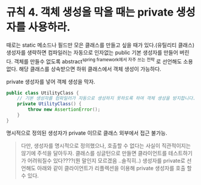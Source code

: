 # 규칙 4. 객체 생성을 막을 때는 private 생성자를 사용하라.

때로는 static 메소드나 필드만 모은 클래스를 만들고 싶을 때가 있다.(유틸리티 클래스)
생성자를 생략하면 컴파일러는 자동으로 인자없는 public 기본 생성자를 만들어 버린다. 
객체를 만들수 없도록 abstract<sup>spring framework에서 자주 쓰는 전략</sup> 로 선언해도 소용없다. 해당 클래스를 상속받으면 하위 클래스에서 객체 생성이 가능하다.

private 생성자를 넣어 객체 생성을 막자.
```java
public class UtilityClass {
	// 기본 생성자를 컴파일러가 자동으로 생성하지 못하도록 하여 객체 생성을 방지합니다.
	private UtilityClass() {
		throw new AssertionError();
	}
}
```

명시적으로 정의된 생성자가 private 이므로 클래스 외부에서 접근 불가능.

> 다만, 생성자를 명시적으로 정의했으나, 호출할 수 없다는 사실이 직관적이지는 않기에 주석을 달아두자.
클래스를 싱글턴으로 만들면 클라이언트를 테스트하기가 어려워질수 있다????(뭔 말인지 모르겠음 ..솔직히..)
생성자를 private로 선언해도 아래와 같이 클라이언트가 리플렉션을 이용해 private 생성자를 호출 할 수 있다.

